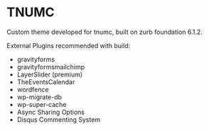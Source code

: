 # TNUMC
Custom theme developed for tnumc, built on zurb foundation 6.1.2.

External Plugins recommended with build:
- gravityforms
- gravityformsmailchimp
- LayerSlider (premium)
- TheEventsCalendar
- wordfence
- wp-migrate-db
- wp-super-cache
- Async Sharing Options
- Disqus Commenting System